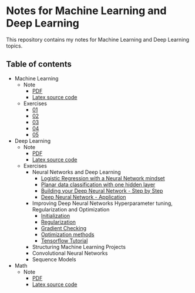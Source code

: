 # Notes for Machine Learning and Deep Learning

This repository contains my notes for Machine Learning and Deep Learning topics.

## Table of contents

- Machine Learning
  - Note
    - [PDF](./ml_course/note/MLNote-2021-08-22.pdf)
    - [Latex source code](./ml_course/note/main.tex)
  - Exercises
    - [01](./ml_course/exercises/01/ex_01.ipynb)
    - [02](./ml_course/exercises/02/ex_02.ipynb)
    - [03](./ml_course/exercises/03/ex_03.ipynb)
    - [04](./ml_course/exercises/04/ex_04.ipynb)
    - [05](./ml_course/exercises/05/ex_05.ipynb)
- Deep Learning
  - Note
    - [PDF](./dl_course/note/DLNote-2021-08-22.pdf)
    - [Latex source code](./dl_course/note/main.tex)
  - Exercises
    - Neural Networks and Deep Learning
      - [Logistic Regression with a Neural Network mindset](./dl_course/exercises/01%20Neural%20Networks%20and%20Deep%20Learning/01/01%20Logistic%20Regression%20with%20a%20Neural%20Network%20mindset.ipynb)
      - [Planar data classification with one hidden layer](./dl_course/exercises/01%20Neural%20Networks%20and%20Deep%20Learning/02/02%20Planar%20data%20classification%20with%20one%20hidden%20layer.ipynb)
      - [Building your Deep Neural Network - Step by Step](./dl_course/exercises/01%20Neural%20Networks%20and%20Deep%20Learning/03/03%20Building%20your%20Deep%20Neural%20Network%20-%20Step%20by%20Step.ipynb)
      - [Deep Neural Network - Application](./dl_course/exercises/01%20Neural%20Networks%20and%20Deep%20Learning/04/04%20Deep%20Neural%20Network%20-%20Application.ipynb)
    - Improving Deep Neural Networks Hyperparameter tuning, Regularization and Optimization
      - [Initialization](./dl_course/exercises/02%20Improving%20Deep%20Neural%20Networks%20Hyperparameter%20tuning,%20Regularization%20and%20Optimization/01/01%20Initialization.ipynb)
      - [Regularization](./dl_course/exercises/02%20Improving%20Deep%20Neural%20Networks%20Hyperparameter%20tuning,%20Regularization%20and%20Optimization/02/02%20Regularization.ipynb)
      - [Gradient Checking](./dl_course/exercises/02%20Improving%20Deep%20Neural%20Networks%20Hyperparameter%20tuning,%20Regularization%20and%20Optimization/03/03%20Gradient%20Checking.ipynb)
      - [Optimization methods](./dl_course/exercises/02%20Improving%20Deep%20Neural%20Networks%20Hyperparameter%20tuning,%20Regularization%20and%20Optimization/04/04%20Optimization%20methods.ipynb)
      - [Tensorflow Tutorial](./dl_course/exercises/02%20Improving%20Deep%20Neural%20Networks%20Hyperparameter%20tuning,%20Regularization%20and%20Optimization/05/05%20Tensorflow%20Tutorial.ipynb)
    - Structuring Machine Learning Projects
    - Convolutional Neural Networks
    - Sequence Models
- Math
  - Note
    - [PDF](./math/note/MathNote-2021-08-22.pdf)
    - [Latex source code](./math/note/main.tex)
